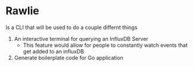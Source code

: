 # Rawlie

Is a CLI that will be used to do a couple differnt things
1. An interactive terminal for querying an InfluxDB Server
    - This feature would allow for people to constantly watch events that get added to an influxDB
2. Generate boilerplate code for Go application



